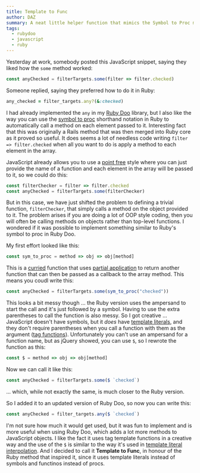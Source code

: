 ```yaml
---
title: Template to Func
author: DAZ
summary: A neat little helper function that mimics the Symbol to Proc method in Ruby
tags:
  - rubydoo
  - javascript
  - ruby
---
```


Yesterday at work, somebody posted this JavaScript snippet, saying they liked how the `some` method worked:

```javascript
const anyChecked = filterTargets.some(filter => filter.checked)
````

Someone replied, saying they preferred how to do it in Ruby:

```ruby
any_checked = filter_targets.any?(&:checked)
```

I had already implemented the `any` in my [Ruby Doo](/projects/ruby-doo) library, but I also like the way you can use the [symbol to proc](https://www.mintbit.com/blog/rubys-symbol-to-proc-shorthand-method-name/) shorthand notation in Ruby to automatically call a method on each element passed to it. Interesting fact that this was originally a Rails method that was then merged into Ruby core as it proved so useful. It does seems a lot of needless code writing `filter => filter.checked` when all you want to do is apply a method to each element in the array.

JavaScript already allows you to use a [point free](https://en.wikipedia.org/wiki/Tacit_programming) style where you can just provide the name of a function and each element in the array will be passed to it, so we could do this:


```javascript
const filterChecker = filter => filter.checked
const anyChecked = filterTargets.some(filterChecker)
````

But in this case, we have just shifted the problem to defining a trivial function, `filterChecker`, that simply calls a method on the object provided to it. The problem arises if you are doing a lot of OOP style coding, then you will often be calling methods on objects rather than top-level functions. I wondered if it was possible to implement something similar to Ruby's symbol to proc in Ruby Doo.

My first effort looked like this:

```javascript
const sym_to_proc = method => obj => obj[method]
```

This is a [curried](https://javascript.info/currying-partials) function that uses [partial application](https://barker.codes/blog/currying-and-partial-application-in-javascript/) to return another function that can then be passed as a callback to the array method. This means you coudl write this:

```javascript
const anyChecked = filterTargets.some(sym_to_proc("checked"))
````

This looks a bit messy though ... the Ruby version uses the ampersand to start the call and it's just followed by a symbol. Having to use the extra parentheses to call the function is also messy. So I got creative ... JavaScript doesn't have symbols, but it *does* have [template literals](https://developer.mozilla.org/en-US/docs/Web/JavaScript/Reference/Template_literals), and they don't require parentheses when you call a function with them as the argument ([tag functions](https://codeburst.io/javascript-what-are-tag-functions-97682f29521b)). Unfortunately you can't use an ampersand for a function name, but as jQuery showed, you can use  `$`, so I rewrote the function as this:

```javascript
const $ = method => obj => obj[method]
```

Now we can call it like this:

```javascript
const anyChecked = filterTargets.some($ `checked`)
````

... which, while not exactly the same, is much closer to the Ruby version.

So I added it to an updated version of Ruby Doo, so now you can write this:


```javascript
const anyChecked = filter_targets.any($ `checked`)
````

I'm not sure how much it would get used, but it was fun to implement and is more useful when using Ruby Doo, which adds a lot more methods to JavaScript objects. I like the fact it uses tag template functions in a creative way and the use of the `$` is similar to the way it's used in [template literal interpolation](https://medium.com/@abhishekprasadkashyap/exploring-template-literals-javascripts-powerful-string-interpolation-5f62c1f04c0a). And I decided to call it **Template to Func**, in honour of the Ruby method that inspired it, since it uses template literals instead of symbols and functinos instead of procs.
